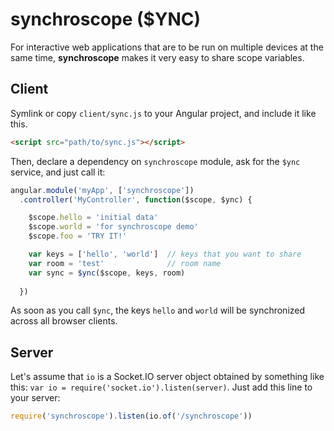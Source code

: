 
synchroscope ($YNC)
===================

For interactive web applications that are to be run on multiple devices at the same time,
__synchroscope__ makes it very easy to share scope variables.

Client
------

Symlink or copy `client/sync.js` to your Angular project, and include it like this.

```html
<script src="path/to/sync.js"></script>
```

Then, declare a dependency on `synchroscope` module,
ask for the `$ync` service, and just call it:

```javascript
angular.module('myApp', ['synchroscope'])
  .controller('MyController', function($scope, $ync) {

    $scope.hello = 'initial data'
    $scope.world = 'for synchroscope demo'
    $scope.foo = 'TRY IT!'

    var keys = ['hello', 'world']  // keys that you want to share
    var room = 'test'              // room name
    var sync = $ync($scope, keys, room)
    
  })
```

As soon as you call `$ync`, the keys `hello` and `world` will be
synchronized across all browser clients.


Server
------

Let's assume that `io` is a Socket.IO server object obtained by something like this:
`var io = require('socket.io').listen(server)`. Just add this line to your server:

```javascript
require('synchroscope').listen(io.of('/synchroscope'))
```
